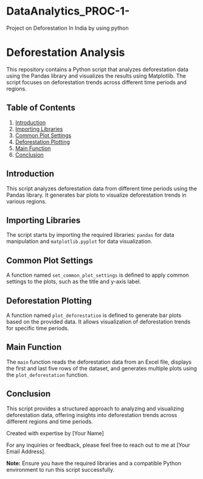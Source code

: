 # DataAnalytics_PROC-1-
Project on Deforestation In India by using python  

# Deforestation Analysis

This repository contains a Python script that analyzes deforestation data using the Pandas library and visualizes the results using Matplotlib. The script focuses on deforestation trends across different time periods and regions.

## Table of Contents

1. [Introduction](#introduction)
2. [Importing Libraries](#importing-libraries)
3. [Common Plot Settings](#common-plot-settings)
4. [Deforestation Plotting](#deforestation-plotting)
5. [Main Function](#main-function)
6. [Conclusion](#conclusion)

## Introduction
This script analyzes deforestation data from different time periods using the Pandas library. It generates bar plots to visualize deforestation trends in various regions.

## Importing Libraries
The script starts by importing the required libraries: `pandas` for data manipulation and `matplotlib.pyplot` for data visualization.

## Common Plot Settings
A function named `set_common_plot_settings` is defined to apply common settings to the plots, such as the title and y-axis label.

## Deforestation Plotting
A function named `plot_deforestation` is defined to generate bar plots based on the provided data. It allows visualization of deforestation trends for specific time periods.

## Main Function
The `main` function reads the deforestation data from an Excel file, displays the first and last five rows of the dataset, and generates multiple plots using the `plot_deforestation` function.

## Conclusion
This script provides a structured approach to analyzing and visualizing deforestation data, offering insights into deforestation trends across different regions and time periods.

Created with expertise by [Your Name]

For any inquiries or feedback, please feel free to reach out to me at [Your Email Address].

**Note:** Ensure you have the required libraries and a compatible Python environment to run this script successfully.
